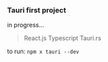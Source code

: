 ### Tauri first project

in progress...

>React.js
>Typescript
>Tauri.rs

to run:
`npm x tauri --dev` 